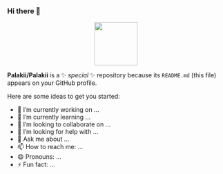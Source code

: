 ### Hi there 👋

<div id="header" align="center">
  <img src="[https://media.giphy.com/media/M9gbBd9nbDrOTu1Mqx/giphy.gif](https://res.cloudinary.com/hxn7xk7oa/image/fetch/c_lfill,w_1200,h_1200,q_100,f_svg/https://images.ongaia.com/ipfs/Qmbn8nBRPU2gbnREaX7hL6z7WsN28eeimAt3iViLy7pvEM)" width="100"/>
</div>

**Palakii/Palakii** is a ✨ _special_ ✨ repository because its `README.md` (this file) appears on your GitHub profile.

Here are some ideas to get you started:

- 🔭 I’m currently working on ...
- 🌱 I’m currently learning ...
- 👯 I’m looking to collaborate on ...
- 🤔 I’m looking for help with ...
- 💬 Ask me about ...
- 📫 How to reach me: ...
- 😄 Pronouns: ...
- ⚡ Fun fact: ...
